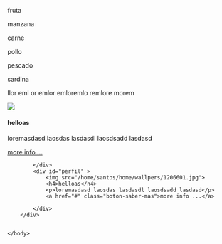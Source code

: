 <!DOCTYPE html>
<html>
    <head>
        <link href="../css/selectores.css" rel="stylesheet" >
    </head>
    <body>
        <p class="fruta" >fruta</p>
        <p class="fruta" >manzana</p>
        <p class="carne" >carne</p>
        <p class="carne" >pollo</p>
        <p class="carne" id="example" >pescado</p>
        <p class="carne" id="example" >sardina</p>
        <div class="response" >
        <p>llor eml or emlor emloremlo remlore morem</p>
        </div>
        <div class="main-perfil" >
            <div id="perfil">
                <img src="/home/santos/home/wallpers/1206601.jpg"> 
                <h4>helloas</h4>
                <p>loremasdasd laosdas lasdasdl laosdsadd lasdasd</p>
                <a href="#" class="boton-saber-mas">more info ...</a>
                
            </div>
            <div id="perfil" >
                <img src="/home/santos/home/wallpers/1206601.jpg"> 
                <h4>helloas</h4>
                <p>loremasdasd laosdas lasdasdl laosdsadd lasdasd</p>
                <a href="#" class="boton-saber-mas">more info ...</a>
                
            </div>
        </div> 
        

    </body>
</html>
